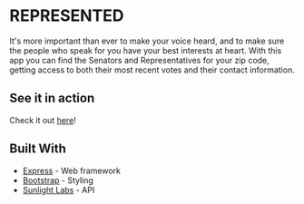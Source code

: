 # REPRESENTED

It's more important than ever to make your voice heard, and to make sure the people who speak for you have your best interests at heart. With this app you can find the Senators and Representatives for your zip code, getting access to both their most recent votes and their contact information.

## See it in action

Check it out [here](https://enigmatic-harbor-79584.herokuapp.com/)!

## Built With

* [Express](https://github.com/expressjs/express) - Web framework
* [Bootstrap](http://getbootstrap.com/) - Styling
* [Sunlight Labs](https://sunlightlabs.github.io/congress/index.html) - API
